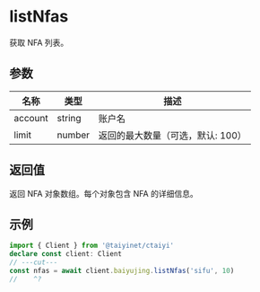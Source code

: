 # listNfas

获取 NFA 列表。

## 参数

| 名称 | 类型 | 描述 |
|------|------|------|
| account | string | 账户名 |
| limit | number | 返回的最大数量（可选，默认: 100） |

## 返回值

返回 NFA 对象数组。每个对象包含 NFA 的详细信息。

## 示例

```ts twoslash
import { Client } from '@taiyinet/ctaiyi'
declare const client: Client
// ---cut---
const nfas = await client.baiyujing.listNfas('sifu', 10)
//    ^?
```
